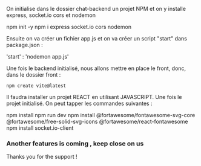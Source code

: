 On initialise dans le dossier chat-backend un projet NPM et on y installe
express, socket.io cors et nodemon

  npm init -y
  npm i express socket.io cors nodemon

Ensuite on va créer un fichier app.js et on va créer un script "start"
dans package.json :

  'start' : 'nodemon app.js'

Une fois le backend initialisé, nous allons mettre en place le front, donc,
  dans le dossier front :

    npm create vite@latest

Il faudra installer un projet REACT en utilisant JAVASCRIPT. Une fois le projet initialisé.
On peut tapper les commandes suivantes :

  npm install
  npm run dev
  npm install @fortawesome/fontawesome-svg-core @fortawesome/free-solid-svg-icons @fortawesome/react-fontawesome
  npm install socket.io-client

  ### Another features is coming , keep close on us
  Thanks you for the support !

